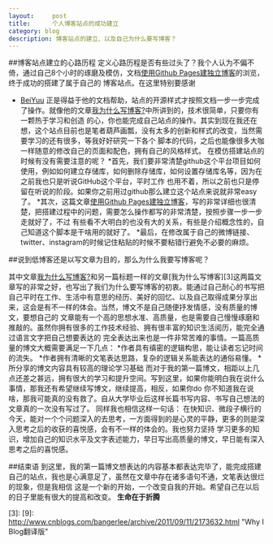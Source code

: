 ```yaml
---
layout:     post
title:      个人博客站点的成功建立
category: blog
description: 博客站点的建立、以及自己为什么要写博客？
---
```

##博客站点建立的心路历程
定义心路历程是否有些过头了？我个人认为不偏不倚，通过自己8个小时的琢磨及模仿，文档[使用Github Pages建独立博客][1]的浏览，终于成功的搭建了属于自己的
博客站点。在这里特别要感谢
* [BeiYuu][]
正是得益于他的文档帮助，站点的开源样式才按照文档一步一步完成了操作。就像他的文章[我为什么写博客?][2]中所讲到的，技术很简单，只要你有一颗热于学习和创造
的心，你也能完成自己站点的操作。其实到现在我还在想，这个站点目前也是笔者葫芦画瓢，没有太多的创新和样式的改变，当然需要学习的还有很多，等我好好研究一下各个
脚本的代码，之后也能像很多大咖一样随意的修改自己的页面和配色，拥有自己的风格样式。
在模仿搭建站点的时候有没有需要注意的呢？
*首先，我们要非常清楚github这个平台项目如何使用，例如如何建立存储库，如何删除存储库，如何设置存储库名等，因为在之前我也只是听说GitHub这个平台，平时工作
也用不着，所以之前也只是停留在听说的阶段。如果你之前用过github那么建立这个站点来说就非常easy了。
*其次，这篇文章[使用Github Pages建独立博客][1]，写的非常详细也很清楚，把搭建过程中的问题，需要怎么操作都写的非常清楚，按照步骤一步一步走就好了，不过
有些看不大明白的也没有大的关系，有些是介绍概念性的，自己知道这个脚本是干啥用的就好了。
*最后，在修改属于自己的微博链接、twitter、instagram的时候记住粘贴的时候不要粘错行避免不必要的麻烦。


##说到低博客还是以写文章为目的，那么为什么我要写博客呢？


其中文章[我为什么写博客?][2]和另一篇标题一样的文章[我为什么写博客][3]这两篇文章写的非常之好，也写出了我们为什么要写博客的初衷。能通过自己耐心的书写把
自己平时在工作、生活中有意思的经历、美好的回忆、以及自己取得成果分享出来，这会是有不一样的体会。当然，博文不是自己随便抒发情感，没有质量的博文，要想自己的
文章能有一个高的思想水准、高质量，也是需要自己慢慢琢磨和推敲的。虽然你拥有很多的工作技术经验、拥有很丰富的知识生活阅历，能完全通过语言文字把自己想要表达的
完全表达出来也是一件非常苦难的事情。一篇高质量的博文大概需要满足一下几点：
*作者具有缜密的逻辑构思，能让读者忘记时间的流失。
*作者拥有清晰的文笔表达思路，复杂的逻辑关系能表达的通俗易懂。
*所分享的博文内容具有较高的理论学习基础
而对于我的第一篇博文，相距以上几点还差之甚远，拥有很大的学习和提升空间。写到这里，如果你能明白我在说什么事情，那我还有希望继续写博文，继续提高，相反，如果你do
你不知道我在说啥，那我可能真的没有救了。自从大学毕业后这样长篇书写内容、书写自己想法的文章真的一次没有写过了。
同样我也相信这样一句话：
在快知识、微段子横行的今天，能对一个个问题深入的去思考，一方面得到的是心灵的平静，更多的则是深入思考之后的收获的喜悦感，会有不一样的体会的。我也努力坚持
学习更多的知识，增加自己的知识水平及文字表述能力，早日写出高质量的博文，早日能有深入思考之后的喜悦感。

##结束语
到这里，我的第一篇博文想表达的内容基本都表达完毕了，能完成搭建自己的站点，我也是心满意足了，虽然在文章中存在诸多语句不通，文笔表达很烂的现象，但是我相信
这是一个新的开始，一个改变自我的开始。希望自己在以后的日子里能有很大的提高和改变。
**生命在于折腾**




[BeiYuu]:    http://beiyuu.com  "BeiYuu"
[1]:   http://beiyuu.com/github-pages
[2]:   http://beiyuu.com/why-blog
[3]:   [9]: http://www.cnblogs.com/bangerlee/archive/2011/09/11/2173632.html   "Why I Blog翻译版"
